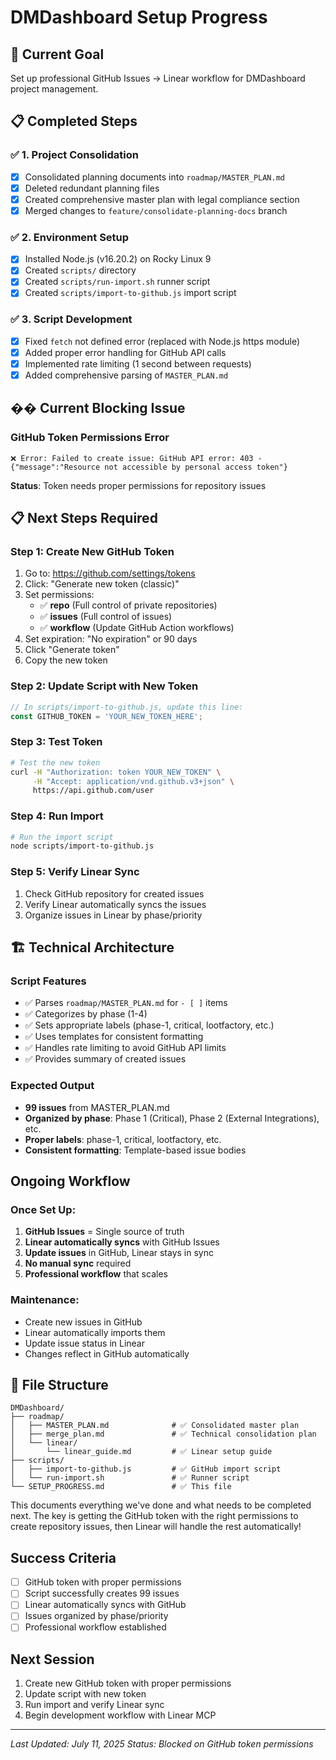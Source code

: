 # DMDashboard Setup Progress

## 🎯 **Current Goal**
Set up professional GitHub Issues → Linear workflow for DMDashboard project management.

## 📋 **Completed Steps**

### ✅ **1. Project Consolidation**
- [x] Consolidated planning documents into `roadmap/MASTER_PLAN.md`
- [x] Deleted redundant planning files
- [x] Created comprehensive master plan with legal compliance section
- [x] Merged changes to `feature/consolidate-planning-docs` branch

### ✅ **2. Environment Setup**
- [x] Installed Node.js (v16.20.2) on Rocky Linux 9
- [x] Created `scripts/` directory
- [x] Created `scripts/run-import.sh` runner script
- [x] Created `scripts/import-to-github.js` import script

### ✅ **3. Script Development**
- [x] Fixed `fetch` not defined error (replaced with Node.js https module)
- [x] Added proper error handling for GitHub API calls
- [x] Implemented rate limiting (1 second between requests)
- [x] Added comprehensive parsing of `MASTER_PLAN.md`

## �� **Current Blocking Issue**

### **GitHub Token Permissions Error**
```
❌ Error: Failed to create issue: GitHub API error: 403 - {"message":"Resource not accessible by personal access token"}
```

**Status**: Token needs proper permissions for repository issues

## 📋 **Next Steps Required**

### **Step 1: Create New GitHub Token**
1. Go to: https://github.com/settings/tokens
2. Click: "Generate new token (classic)"
3. Set permissions:
   - ✅ **repo** (Full control of private repositories)
   - ✅ **issues** (Full control of issues)
   - ✅ **workflow** (Update GitHub Action workflows)
4. Set expiration: "No expiration" or 90 days
5. Click "Generate token"
6. Copy the new token

### **Step 2: Update Script with New Token**
```javascript
// In scripts/import-to-github.js, update this line:
const GITHUB_TOKEN = 'YOUR_NEW_TOKEN_HERE';
```

### **Step 3: Test Token**
```bash
# Test the new token
curl -H "Authorization: token YOUR_NEW_TOKEN" \
     -H "Accept: application/vnd.github.v3+json" \
     https://api.github.com/user
```

### **Step 4: Run Import**
```bash
# Run the import script
node scripts/import-to-github.js
```

### **Step 5: Verify Linear Sync**
1. Check GitHub repository for created issues
2. Verify Linear automatically syncs the issues
3. Organize issues in Linear by phase/priority

## 🏗️ **Technical Architecture**

### **Script Features**
- ✅ Parses `roadmap/MASTER_PLAN.md` for `- [ ]` items
- ✅ Categorizes by phase (1-4)
- ✅ Sets appropriate labels (phase-1, critical, lootfactory, etc.)
- ✅ Uses templates for consistent formatting
- ✅ Handles rate limiting to avoid GitHub API limits
- ✅ Provides summary of created issues

### **Expected Output**
- **99 issues** from MASTER_PLAN.md
- **Organized by phase**: Phase 1 (Critical), Phase 2 (External Integrations), etc.
- **Proper labels**: phase-1, critical, lootfactory, etc.
- **Consistent formatting**: Template-based issue bodies

##  **Ongoing Workflow**

### **Once Set Up:**
1. **GitHub Issues** = Single source of truth
2. **Linear automatically syncs** with GitHub Issues
3. **Update issues** in GitHub, Linear stays in sync
4. **No manual sync** required
5. **Professional workflow** that scales

### **Maintenance:**
- Create new issues in GitHub
- Linear automatically imports them
- Update issue status in Linear
- Changes reflect in GitHub automatically

## 📁 **File Structure**
```
DMDashboard/
├── roadmap/
│   ├── MASTER_PLAN.md              # ✅ Consolidated master plan
│   ├── merge_plan.md               # ✅ Technical consolidation plan
│   └── linear/
│       └── linear_guide.md         # ✅ Linear setup guide
├── scripts/
│   ├── import-to-github.js         # ✅ GitHub import script
│   └── run-import.sh               # ✅ Runner script
└── SETUP_PROGRESS.md               # ✅ This file
```

This documents everything we've done and what needs to be completed next. The key is getting the GitHub token with the right permissions to create repository issues, then Linear will handle the rest automatically!

##  **Success Criteria**
- [ ] GitHub token with proper permissions
- [ ] Script successfully creates 99 issues
- [ ] Linear automatically syncs with GitHub
- [ ] Issues organized by phase/priority
- [ ] Professional workflow established

##  **Next Session**
1. Create new GitHub token with proper permissions
2. Update script with new token
3. Run import and verify Linear sync
4. Begin development workflow with Linear MCP

---
*Last Updated: July 11, 2025*
*Status: Blocked on GitHub token permissions*